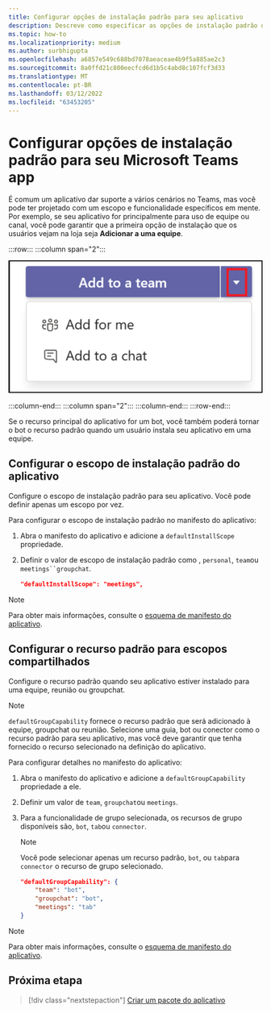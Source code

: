 ```yaml
---
title: Configurar opções de instalação padrão para seu aplicativo
description: Descreve como especificar as opções de instalação padrão do aplicativo e o recurso padrão para escopos compartilhados.
ms.topic: how-to
ms.localizationpriority: medium
ms.author: surbhigupta
ms.openlocfilehash: a6857e549c688bd7078aeaceae4b9f5a885ae2c3
ms.sourcegitcommit: 8a0ffd21c800eecfcd6d1b5c4abd8c107fcf3d33
ms.translationtype: MT
ms.contentlocale: pt-BR
ms.lasthandoff: 03/12/2022
ms.locfileid: "63453205"
---
```

# <a name="configure-default-install-options-for-your-microsoft-teams-app"></a>Configurar opções de instalação padrão para seu Microsoft Teams app

É comum um aplicativo dar suporte a vários cenários no Teams, mas você pode ter projetado com um escopo e funcionalidade específicos em mente. Por exemplo, se seu aplicativo for principalmente para uso de equipe ou canal, você pode garantir que a primeira opção de instalação que os usuários vejam na loja seja **Adicionar a uma equipe**.

:::row:::
   :::column span="2":::

![Adicionar um exemplo suspenso de aplicativo](../../assets/images/compose-extensions/addanapp.png)

   :::column-end:::
   :::column span="2":::
   :::column-end:::
:::row-end:::

Se o recurso principal do aplicativo for um bot, você também poderá tornar o bot o recurso padrão quando um usuário instala seu aplicativo em uma equipe.

## <a name="configure-your-apps-default-install-scope"></a>Configurar o escopo de instalação padrão do aplicativo

Configure o escopo de instalação padrão para seu aplicativo. Você pode definir apenas um escopo por vez.

Para configurar o escopo de instalação padrão no manifesto do aplicativo:

1. Abra o manifesto do aplicativo e adicione a `defaultInstallScope` propriedade.
2. Definir o valor de escopo de instalação padrão como , `personal`, `team`ou `meetings``groupchat`.

    ```json
    "defaultInstallScope": "meetings",
    ```

> [!NOTE]
> Para obter mais informações, consulte o [esquema de manifesto do aplicativo](~/resources/schema/manifest-schema.md).

## <a name="configure-the-default-capability-for-shared-scopes"></a>Configurar o recurso padrão para escopos compartilhados

Configure o recurso padrão quando seu aplicativo estiver instalado para uma equipe, reunião ou groupchat.

> [!NOTE]
> `defaultGroupCapability` fornece o recurso padrão que será adicionado à equipe, groupchat ou reunião. Selecione uma guia, bot ou conector como o recurso padrão para seu aplicativo, mas você deve garantir que tenha fornecido o recurso selecionado na definição do aplicativo.

Para configurar detalhes no manifesto do aplicativo:

1. Abra o manifesto do aplicativo e adicione a `defaultGroupCapability` propriedade a ele.
2. Definir um valor de `team`, `groupchat`ou `meetings`.
3. Para a funcionalidade de grupo selecionada, os recursos de grupo disponíveis são, `bot`, `tab`ou `connector`.

    > [!NOTE]
    > Você pode selecionar apenas um recurso padrão, `bot`, ou `tab`para `connector` o recurso de grupo selecionado.

    ```json
    "defaultGroupCapability": {
        "team": "bot",
        "groupchat": "bot",
        "meetings": "tab"
    }
    ```

> [!NOTE]
> Para obter mais informações, consulte o [esquema de manifesto do aplicativo](~/resources/schema/manifest-schema.md).

## <a name="next-step"></a>Próxima etapa

> [!div class="nextstepaction"]
> [Criar um pacote do aplicativo](~/concepts/build-and-test/apps-package.md)
